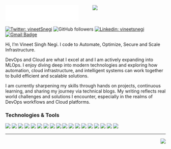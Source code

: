 <img src="header_en.svg"></img>
<img align='right' src="https://media.giphy.com/media/M9gbBd9nbDrOTu1Mqx/giphy.gif" width="230">

[![Twitter: vineetSnegi](https://img.shields.io/twitter/follow/vineetsnegi?style=social)](https://twitter.com/vineetsnegi)
![GitHub followers](https://img.shields.io/github/followers/VineetSnegi?label=Follow&style=social)
[![Linkedin: vineetsnegi](https://img.shields.io/badge/-Vineet_Singh_Negi-blue?style=flat-square&logo=Linkedin&logoColor=white&link=https://www.linkedin.com/in/vineet-singh-negi-b4a4aa36a/)](https://www.linkedin.com/in/vineet-singh-negi-b4a4aa36a/) 
[![Gmail Badge](https://img.shields.io/badge/-GMail-c14438?style=social&logo=Gmail&logoColor=red&link=mailto:vineet.bkh@gmail.com)](mailto:vineet.bkh@gmail.com)

Hi, I’m Vineet Singh Negi. I code to Automate, Optimize, Secure and Scale Infrastructure.

DevOps and Cloud are what I excel at and I am actively expanding into MLOps. I enjoy diving deep into modern technologies and exploring how automation, cloud infrastructure, and intelligent systems can work together to build efficient and scalable solutions.

I am currently sharpening my skills through hands on projects, continuous learning, and sharing my journey via technical blogs. My writing reflects real world challenges and solutions I encounter, especially in the realms of DevOps workflows and Cloud platforms.


### Technologies & Tools
![](https://img.shields.io/badge/OS-Linux-informational?style=flat&logo=linux&logoColor=white&color=6aa6f8)
![](https://img.shields.io/badge/Editor-VS_Code-informational?style=flat&logo=visual-studio-code&logoColor=white&color=6aa6f8)
![](https://img.shields.io/badge/Code-Python-informational?style=flat&logo=python&logoColor=white&color=6aa6f8)
![](https://img.shields.io/badge/Code-JavaScript-informational?style=flat&logo=javascript&logoColor=white&color=6aa6f8)
![](https://img.shields.io/badge/Code-Golang-informational?style=flat&logo=go&logoColor=white&color=6aa6f8)
![](https://img.shields.io/badge/Code-C++-informational?style=flat&logo=c++&logoColor=white&color=6aa6f8)
![](https://img.shields.io/badge/Code-Bash-informational?style=flat&logo=gnu-bash&logoColor=white&color=6aa6f8)
![](https://img.shields.io/badge/Tools-PostgreSQL-informational?style=flat&logo=postgresql&logoColor=white&color=6aa6f8)
![](https://img.shields.io/badge/Tools-Docker-informational?style=flat&logo=docker&logoColor=white&color=6aa6f8)
![](https://img.shields.io/badge/Tools-Kubernetes-informational?style=flat&logo=kubernetes&logoColor=white&color=6aa6f8)
![](https://img.shields.io/badge/Tools-GitLab-informational?style=flat&logo=gitlab&logoColor=white&color=6aa6f8)
![](https://img.shields.io/badge/Tools-Terraform-informational?style=flat&logo=terraform&logoColor=white&color=6aa6f8)
![](https://custom-icon-badges.demolab.com/badge/Tools-Power%20BI-informational?style=flat&logo=powerbi&logoColor=white&color=6aa6f8)
![](https://img.shields.io/badge/FrameWork-FastAPI-informational?style=flat&logo=fastapi&logoColor=white&color=6aa6f8)
![](https://img.shields.io/badge/Cloud-Google%20Cloud-informational?style=flat&logo=googlecloud&logoColor=white&color=6aa6f8)
![](https://custom-icon-badges.demolab.com/badge/Cloud-Microsoft%20Azure-informational?style=flat&logo=microsoftazure&logoColor=white&color=6aa6f8)
![](https://custom-icon-badges.demolab.com/badge/Cloud-AWS-informational?style=flat&logo=aws&logoColor=white&color=6aa6f8)
![](https://img.shields.io/badge/Blog-Hashnode-informational?style=flat&logo=hashnode&logoColor=white&color=6aa6f8)

---

<!-- ### Quick stats about me
| Github Stats | Top Languages |
| --- | --- |
| ![Sy's github stats](https://github-readme-stats.vercel.app/api?username=VineetSnegi&theme=nightowl&hide_border=false&include_all_commits=false&count_private=true) | ![Sy's top languages](https://github-readme-stats.vercel.app/api/top-langs/?username=VineetSnegi&theme=nightowl&hide_border=false&include_all_commits=false&count_private=false&layout=compact) | -->

<!-- ## My Latest Blog Posts 👇 -->
<!-- HASHNODE_BLOG:START -->
<!-- HASHNODE_BLOG:END -->


<p align="right">
<img src="https://komarev.com/ghpvc/?username=vineetsnegi&style=plastic&label=Views"><img>
</p>

